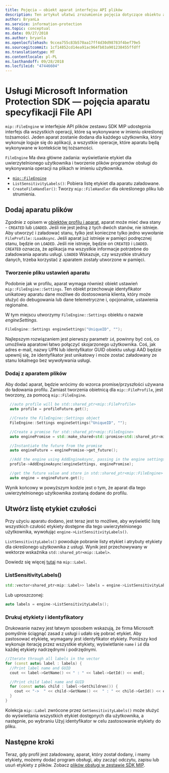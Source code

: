 ```yaml
---
title: Pojęcia — obiekt aparat interfejsu API plików
description: Ten artykuł ułatwi zrozumienie pojęcia dotyczące obiektu aparatu pliku, który jest tworzony podczas inicjowania aplikacji.
author: BryanLa
ms.service: information-protection
ms.topic: conceptual
ms.date: 09/27/2018
ms.author: bryanla
ms.openlocfilehash: 9ccea755c83b570aa17ff4d30d98783f4bef79e5
ms.sourcegitcommit: 1cf14852cd14ea91ac964fb03a901238455ffdff
ms.translationtype: MT
ms.contentlocale: pl-PL
ms.lasthandoff: 09/28/2018
ms.locfileid: "47446604"
---
```

# <a name="microsoft-information-protection-sdk---file-api-engine-concepts"></a>Usługi Microsoft Information Protection SDK — pojęcia aparatu specyfikacji File API

`mip::FileEngine` w interfejsie API plików zestawu SDK MIP udostępnia interfejs dla wszystkich operacji, które są wykonywane w imieniu określonej tożsamości. Jeden aparat zostanie dodana dla każdego użytkownika, który wykonuje loguje się do aplikacji, a wszystkie operacje, które aparatu będą wykonywane w kontekście tej tożsamości.

`FileEngine` Ma dwa główne zadania: wyświetlanie etykiet dla uwierzytelnionego użytkownika i tworzenie plików programów obsługi do wykonywania operacji na plikach w imieniu użytkownika. 

- [`mip::FileEngine`](reference/class_mip_fileengine.md)
- `ListSensitivityLabels()`: Pobiera listę etykiet dla aparatu załadowane.
- `CreateFileHandler()`: Tworzy `mip::FileHandler` dla określonego pliku lub strumienia.

## <a name="add-a-file-engine"></a>Dodaj aparatu plików

Zgodnie z opisem w [obiektów profilu i aparat](concept-profile-engine-cpp.md), aparat może mieć dwa stany - `CREATED` lub `LOADED`. Jeśli nie jest jedną z tych dwóch stanów, nie istnieje. Aby utworzyć i załadować stanu, tylko jest konieczne tylko jedno wywołanie `FileProfile::LoadAsync`. Jeśli aparat już istnieje w pamięci podręcznej stanu, będzie on `LOADED`. Jeśli nie istnieje, będzie on `CREATED` i `LOADED`. `CREATED` oznacza, że aplikacja ma wszystkie informacje potrzebne do załadowania aparatu usługi. `LOADED` Wskazuje, czy wszystkie struktury danych, trzeba korzystać z aparatem zostały utworzone w pamięci.

### <a name="create-file-engine-settings"></a>Tworzenie pliku ustawień aparatu

Podobnie jak w profilu, aparat wymaga również obiekt ustawień `mip::FileEngine::Settings`. Ten obiekt przechowuje identyfikator unikatowy aparatu dane możliwe do dostosowania klienta, który może służyć do debugowania lub dane telemetryczne i, opcjonalnie, ustawienia regionalne.

W tym miejscu utworzymy `FileEngine::Settings` obiektu o nazwie *engineSettings*. 

```cpp
FileEngine::Settings engineSettings("UniqueID", "");
```

Najlepszym rozwiązaniem jest pierwszy parametr `id`, powinny być coś, co umożliwia aparatowi łatwo połączyć skojarzonego użytkownika. Coś, jak adres e-mail, nazwy UPN lub identyfikator GUID obiektu usługi AAD będzie upewnij się, że identyfikator jest unikatowy i może zostać załadowany ze stanu lokalnego bez wywoływania usługi.

### <a name="add-the-file-engine"></a>Dodaj z aparatem plików

Aby dodać aparat, będzie wrócimy do wzorca promise/przyszłości używana do ładowania profilu. Zamiast tworzenia obietnicą dla `mip::FileProfile`, jest tworzony, za pomocą `mip::FileEngine`.

```cpp
  //auto profile will be std::shared_ptr<mip::FileProfile>
  auto profile = profileFuture.get();

  //Create the FileEngine::Settings object
  FileEngine::Settings engineSettings("UniqueID", "");

  //Create a promise for std::shared_ptr<mip::FileEngine>
  auto enginePromise = std::make_shared<std::promise<std::shared_ptr<mip::FileEngine>>>();

  //Instantiate the future from the promise
  auto engineFuture = enginePromise->get_future();

  //Add the engine using AddEngineAsync, passing in the engine settings and the promise
  profile->AddEngineAsync(engineSettings, enginePromise);

  //get the future value and store in std::shared_ptr<mip::FileEngine>
  auto engine = engineFuture.get();
```

Wynik końcowy w powyższym kodzie jest o tym, że aparat dla tego uwierzytelnionego użytkownika zostaną dodane do profilu.

## <a name="list-sensitivity-labels"></a>Utwórz listę etykiet czułości

Przy użyciu aparatu dodano, jest teraz jest to możliwe, aby wyświetlić listę wszystkich czułość etykiety dostępne dla tego uwierzytelnionego użytkownika, wywołując `engine->ListSensitivityLabels()`.

`ListSensitivityLabels()` powoduje pobranie listy etykiet i atrybuty etykiety dla określonego użytkownika z usługi. Wynik jest przechowywany w wektorze wskaźnika `std::shared_ptr<mip::Label>`.

Dowiedz się więcej [tutaj]() na `mip::Label`.

### <a name="listsensitivitylabels"></a>ListSensitivityLabels()

```cpp
std::vector<shared_ptr<mip::Label>> labels = engine->ListSensitivityLabels();
```

Lub uproszczonej:

```cpp
auto labels = engine->ListSensitivityLabels();
```

### <a name="print-the-labels-and-ids"></a>Drukuj etykiety i identyfikatory

Drukowanie nazwy jest łatwym sposobem wskazują, że firma Microsoft pomyślnie ściągnąć zasad z usługi i udało się pobrać etykiet. Aby zastosować etykietę, wymagany jest identyfikator etykiety. Poniższy kod wykonuje iterację przez wszystkie etykiety, wyświetlanie `name` i `id` dla każdej etykiety nadrzędnymi i podrzędnymi.

```cpp
//Iterate through all labels in the vector
for (const auto& label : labels) {
  //Print label name and GUID
  cout << label->GetName() << " : " << label->GetId() << endl;

  //Print child label name and GUID
  for (const auto& child : label->GetChildren()) {
    cout << "->  " << child->GetName() <<  " : " << child->GetId() << endl;
  }
}
```

Kolekcja `mip::Label` zwrócone przez `GetSensitivityLabels()` może służyć do wyświetlania wszystkich etykiet dostępnych dla użytkownika, a następnie, po wybraniu Użyj identyfikator w celu zastosowanie etykiety do pliku.

## <a name="next-steps"></a>Następne kroki

Teraz, gdy profil jest załadowany, aparat, który został dodany, i mamy etykiety, możemy dodać program obsługi, aby zacząć odczytu, zapisu lub usuń etykiety z plików. Zobacz [plików obsługi w zestawie SDK MIP](concept-handler-file-cpp.md).

